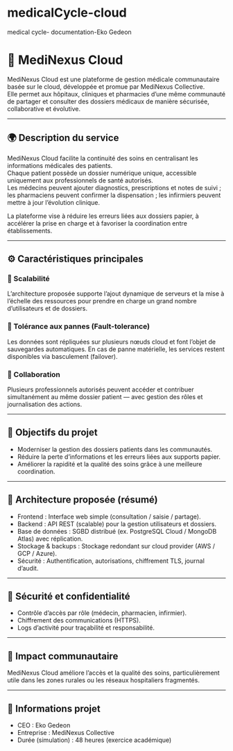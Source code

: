 # medicalCycle-cloud
medical cycle- documentation-Eko Gedeon

# 🏥 MediNexus Cloud

MediNexus Cloud est une plateforme de gestion médicale communautaire basée sur le cloud, développée et promue par MediNexus Collective.  
Elle permet aux hôpitaux, cliniques et pharmacies d’une même communauté de partager et consulter des dossiers médicaux de manière sécurisée, collaborative et évolutive.

---

## 🌍 Description du service

MediNexus Cloud facilite la continuité des soins en centralisant les informations médicales des patients.  
Chaque patient possède un dossier numérique unique, accessible uniquement aux professionnels de santé autorisés.  
Les médecins peuvent ajouter diagnostics, prescriptions et notes de suivi ; les pharmaciens peuvent confirmer la dispensation ; les infirmiers peuvent mettre à jour l’évolution clinique.

La plateforme vise à réduire les erreurs liées aux dossiers papier, à accélérer la prise en charge et à favoriser la coordination entre établissements.

---

## ⚙️ Caractéristiques principales

### 🔹 Scalabilité
L’architecture proposée supporte l’ajout dynamique de serveurs et la mise à l’échelle des ressources pour prendre en charge un grand nombre d’utilisateurs et de dossiers.

### 🔹 Tolérance aux pannes (Fault-tolerance)
Les données sont répliquées sur plusieurs nœuds cloud et font l’objet de sauvegardes automatiques. En cas de panne matérielle, les services restent disponibles via basculement (failover).

### 🔹 Collaboration
Plusieurs professionnels autorisés peuvent accéder et contribuer simultanément au même dossier patient — avec gestion des rôles et journalisation des actions.

---

## 🎯 Objectifs du projet
- Moderniser la gestion des dossiers patients dans les communautés.  
- Réduire la perte d’informations et les erreurs liées aux supports papier.  
- Améliorer la rapidité et la qualité des soins grâce à une meilleure coordination.

---

## 🧱 Architecture proposée (résumé)
- Frontend : Interface web simple (consultation / saisie / partage).  
- Backend : API REST (scalable) pour la gestion utilisateurs et dossiers.  
- Base de données : SGBD distribué (ex. PostgreSQL Cloud / MongoDB Atlas) avec réplication.  
- Stockage & backups : Stockage redondant sur cloud provider (AWS / GCP / Azure).  
- Sécurité : Authentification, autorisations, chiffrement TLS, journal d’audit.

---

## 🔐 Sécurité et confidentialité
- Contrôle d’accès par rôle (médecin, pharmacien, infirmier).  
- Chiffrement des communications (HTTPS).  
- Logs d’activité pour traçabilité et responsabilité.

---

## 🌱 Impact communautaire
MediNexus Cloud améliore l’accès et la qualité des soins, particulièrement utile dans les zones rurales ou les réseaux hospitaliers fragmentés.

---

## 🧾 Informations projet
- CEO : Eko Gedeon  
- Entreprise : MediNexus Collective  
- Durée (simulation) : 48 heures (exercice académique)
